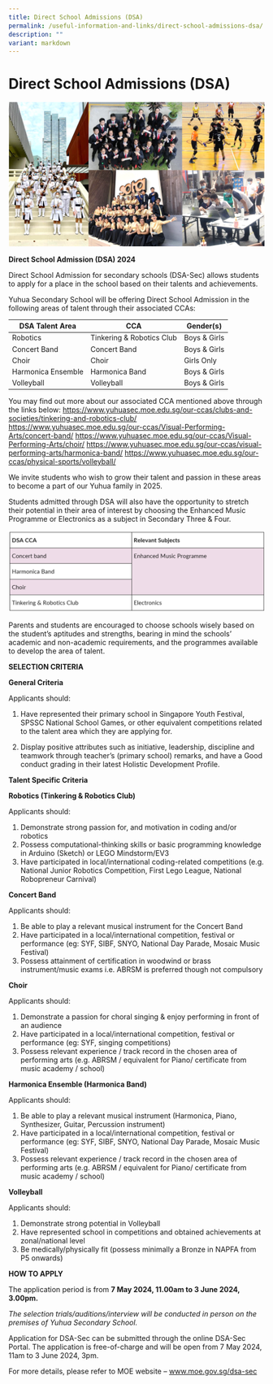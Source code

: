 ```yaml
---
title: Direct School Admissions (DSA)
permalink: /useful-information-and-links/direct-school-admissions-dsa/
description: ""
variant: markdown
---
```

# **Direct School Admissions (DSA)**

![](/images/CCA%20achievements.png)

**Direct School Admission (DSA) 2024**

Direct School Admission for secondary schools (DSA-Sec) allows students to apply for a place in the school based on their talents and achievements.

Yuhua Secondary School will be offering Direct School Admission in the following areas of talent through their associated CCAs:



| DSA Talent Area | CCA | Gender(s) |
| -------- | -------- | -------- |
| Robotics     | Tinkering &amp; Robotics Club     | Boys &amp; Girls     |
| Concert Band    | Concert Band     | Boys &amp; Girls     |
| Choir     | Choir     | Girls Only     |
| Harmonica Ensemble     | Harmonica Band     | Boys &amp; Girls     |
| Volleyball     | Volleyball     | Boys &amp; Girls     |

You may find out more about our associated CCA mentioned above through the links below:
https://www.yuhuasec.moe.edu.sg/our-ccas/clubs-and-societies/tinkering-and-robotics-club/
https://www.yuhuasec.moe.edu.sg/our-ccas/Visual-Performing-Arts/concert-band/
https://www.yuhuasec.moe.edu.sg/our-ccas/Visual-Performing-Arts/choir/
https://www.yuhuasec.moe.edu.sg/our-ccas/visual-performing-arts/harmonica-band/
https://www.yuhuasec.moe.edu.sg/our-ccas/physical-sports/volleyball/

We invite students who wish to grow their talent and passion in these areas to become a part of our Yuhua family in 2025.
        
Students admitted through DSA will also have the opportunity to stretch their potential in their area of interest by choosing the Enhanced Music Programme or Electronics as a subject in Secondary Three & Four.


![](/images/screenshot%20(152).png)


Parents and students are encouraged to choose schools wisely based on the student’s aptitudes and strengths, bearing in mind the schools’ academic and non-academic requirements, and the programmes available to develop the area of talent.

**SELECTION CRITERIA** 

**General Criteria**

Applicants should:
1.  Have represented their primary school in Singapore Youth Festival, SPSSC National School Games, or other equivalent competitions related to the talent area which they are applying for.

3.  Display positive attributes such as initiative, leadership, discipline and teamwork through teacher’s (primary school) remarks, and have a Good conduct grading in their latest Holistic Development Profile.

**Talent Specific Criteria**

**Robotics (Tinkering & Robotics Club)**

Applicants should:
1. Demonstrate strong passion for, and motivation in coding and/or robotics
2. Possess computational-thinking skills or basic programming knowledge in Arduino (Sketch) or LEGO Mindstorm/EV3
3. Have participated in local/international coding-related competitions (e.g. National Junior Robotics Competition, First Lego League, National Robopreneur Carnival) 

**Concert Band**

Applicants should:
1. Be able to play a relevant musical instrument for the Concert Band
2. Have participated in a local/international competition, festival or performance (eg: SYF, SIBF, SNYO, National Day Parade, Mosaic Music Festival)
3. Possess attainment of certification in woodwind or brass instrument/music exams i.e. ABRSM is preferred though not compulsory

**Choir**

Applicants should:

1. Demonstrate a passion for choral singing & enjoy performing in front of an audience
2. Have participated in a local/international competition, festival or performance (eg: SYF, singing competitions)
3. Possess relevant experience / track record in the chosen area of performing arts (e.g. ABRSM / equivalent for Piano/ certificate from music academy / school)

**Harmonica Ensemble (Harmonica Band)**

Applicants should:

1.	Be able to play a relevant musical instrument (Harmonica, Piano, Synthesizer, Guitar, Percussion instrument)
2.	Have participated in a local/international competition, festival or performance (eg: SYF, SIBF, SNYO, National Day Parade, Mosaic Music Festival)
3.	Possess relevant experience / track record in the chosen area of performing arts (e.g. ABRSM / equivalent for Piano/ certificate from music academy / school)



**Volleyball**

Applicants should:

1. Demonstrate strong potential in Volleyball
2. Have represented school in competitions and obtained achievements at zonal/national level
3. Be medically/physically fit (possess minimally a Bronze in NAPFA from P5 onwards)

**HOW TO APPLY**

The application period is from **7 May 2024, 11.00am to 3 June 2024, 3.00pm.**

*The selection trials/auditions/interview will be conducted in person on the premises of Yuhua Secondary School.*

Application for DSA-Sec can be submitted through the online DSA-Sec Portal. The application is free-of-charge and will be open from 7 May 2024, 11am to 3 June 2024, 3pm.

For more details, please refer to MOE website – www.moe.gov.sg/dsa-sec